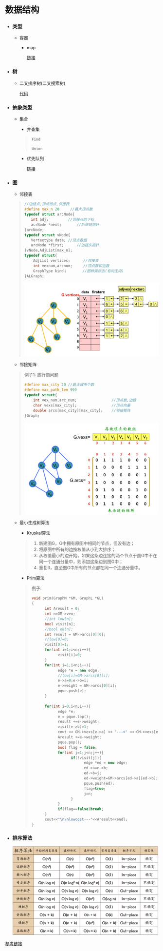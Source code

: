 # 数据结构

+ ### 类型

  + 容器

    + map

      [链接](https://github.com/blime4/MyNote/blob/master/map%E7%9A%84%E4%BD%BF%E7%94%A8.md)

+ ### 树

  + 二叉排序树(二叉搜索树)

    [代码]()

+ ### 抽象类型

  + 集合

    + 并查集

    > `Find`
    >
    > `Union`
    + 优先队列
    
      [链接](https://github.com/blime4/MyNote/blob/master/%E4%BC%98%E5%85%88%E9%98%9F%E5%88%97.md)
  
+ ### 图

  + 邻接表

  >```c++
  >//边结点,顶点结点,邻接表
  >#define max_n 20		//最大顶点数
  >typedef struct arcNode{
  >    int adj;			//邻接点的下标
  >    acrNode *next;		//后继链指针
  >}arcNode;
  >typedef struct vNode{
  >    Vertextype data;	//顶点数据
  >    arcNode *first;		//边链头指针
  >}vNode,AdjList[max_n];
  >typedef struct{
  >     AdjList vertices;      //邻接表
  >     int vexnum,arcnum;     //顶点数和边数
  >     GraphType kind；       //图种类标志(有向无向)
  >}ALGraph;
  >```
  >
  >![1](images/1.png)

  + 邻接矩阵

  > 例子1:	旅行商问题
  >
  > ```c++
  > #define max_city 20 //最大城市个数
  > #define max_path_len 999
  > typedef struct{
  >     int vex_num,arc_num;				//顶点数,边数
  >     char vexs[max_city];				//顶点向量
  >     double arcs[max_city][max_city];	//邻接矩阵
  > }Graph;
  > ```
  >
  > ![2](images/2.png)

  + 最小生成树算法

    + Kruskal算法

    >1. 新建图G，G中拥有原图中相同的节点，但没有边；
    >2. 将原图中所有的边按权值从小到大排序；
    >3. 从权值最小的边开始，如果这条边连接的两个节点于图G中不在同一个连通分量中，则添加这条边到图G中；
    >4. 重复3，直至图G中所有的节点都在同一个连通分量中。

    + Prim算法
    
    > 例子:
    >
    > ```c++
    > void prim(GraphM *GM, GraphL *GL)
    > {
    >       int Aresult = 0;
    >       int n=GM->vex;
    >       //int low[n];
    >       bool visit[n];
    >       //bool ok[n];
    >       int result = GM->arcs[0][0];
    >       //low[0]=0;
    >       visit[0]=1;
    >       for(int i=1;i<n;i++){
    >             visit[i]=0;
    >       }
    >       for(int i=1;i<n;i++){
    >             edge *e = new edge;
    >             //low[i]=GM->arcs[0][i];
    >             e->a=0;e->b=i;
    >             e->weight = GM->arcs[0][i];
    >             pque.push(e);
    >       }
    >       
    >       for(int i=0;i<n;i++){
    >             edge *e;
    >             e = pque.top();
    >             result +=e->weight;
    >             visit[e->b]=1;
    >             cout << GM->vexs[e->a] << "--->" << GM->vexs[e->b] << "---"<<e->weight<<endl;
    >             Aresult +=e->weight;
    >             pque.pop();
    >             bool flag = false;
    >             for(int j=1;j<n;j++){
    >                   if(!visit[j]){
    >                         edge *ed = new edge;
    >                         ed->a=e->b;
    >                         ed->b=j;
    >                         ed->weight=GM->arcs[ed->a][ed->b];
    >                         pque.push(ed);
    >                         flag=true;
    >                         j=n;
    >                   }
    >             }
    >             if(flag==false)break;
    >       }
    >       cout<<"\n\nlowcost---"<<Aresult<<endl;
    > }
    > ```

  

+ ### 排序算法

  ![3](./images/3.png)

[参考链接](https://blog.csdn.net/hellozhxy/article/details/79911867)

